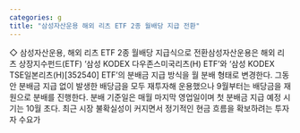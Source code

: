 ```yaml
---
categories: g
title: "삼성자산운용 해외 리츠 ETF 2종 월배당 지급 전환"
---
```

◇ 삼성자산운용, 해외 리츠 ETF 2종 월배당 지급식으로 전환삼성자산운용은 해외 리츠 상장지수펀드(ETF) ‘삼성 KODEX 다우존스미국리츠(H) ETF’와 ‘삼성 KODEX TSE일본리츠(H)[352540] ETF’의 분배금 지급 방식을 월 분배 형태로 변경한다. 그동안 분배금 지급 없이 발생한 배당금을 모두 재투자해 운용했으나 9월부터는 배당금을 재원으로 분배를 진행한다. 분배 기준일은 매월 마지막 영업일이며 첫 분배금 지급 예정 시기는 10월 초다. 최근 시장 불확실성이 커지면서 정기적인 현금 흐름을 확보하려는 투자자 수요가